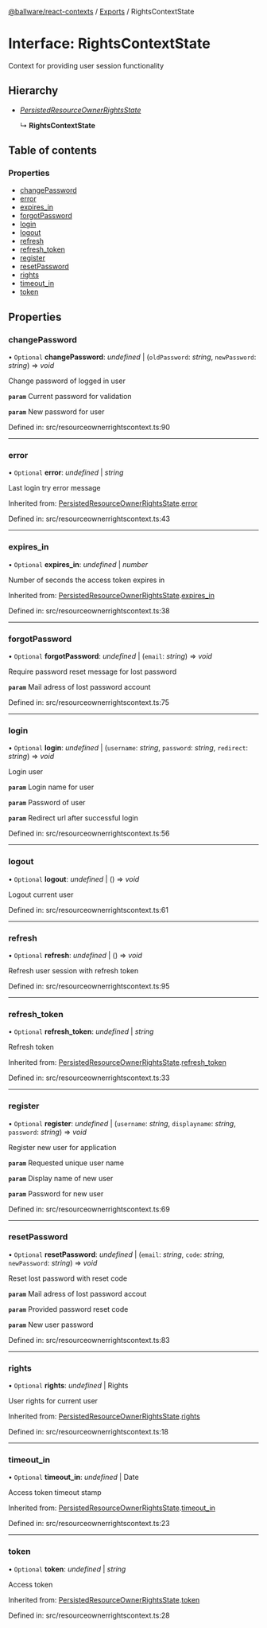 [@ballware/react-contexts](../README.md) / [Exports](../modules.md) / RightsContextState

# Interface: RightsContextState

Context for providing user session functionality

## Hierarchy

* [*PersistedResourceOwnerRightsState*](persistedresourceownerrightsstate.md)

  ↳ **RightsContextState**

## Table of contents

### Properties

- [changePassword](rightscontextstate.md#changepassword)
- [error](rightscontextstate.md#error)
- [expires\_in](rightscontextstate.md#expires_in)
- [forgotPassword](rightscontextstate.md#forgotpassword)
- [login](rightscontextstate.md#login)
- [logout](rightscontextstate.md#logout)
- [refresh](rightscontextstate.md#refresh)
- [refresh\_token](rightscontextstate.md#refresh_token)
- [register](rightscontextstate.md#register)
- [resetPassword](rightscontextstate.md#resetpassword)
- [rights](rightscontextstate.md#rights)
- [timeout\_in](rightscontextstate.md#timeout_in)
- [token](rightscontextstate.md#token)

## Properties

### changePassword

• `Optional` **changePassword**: *undefined* \| (`oldPassword`: *string*, `newPassword`: *string*) => *void*

Change password of logged in user

**`param`** Current password for validation

**`param`** New password for user

Defined in: src/resourceownerrightscontext.ts:90

___

### error

• `Optional` **error**: *undefined* \| *string*

Last login try error message

Inherited from: [PersistedResourceOwnerRightsState](persistedresourceownerrightsstate.md).[error](persistedresourceownerrightsstate.md#error)

Defined in: src/resourceownerrightscontext.ts:43

___

### expires\_in

• `Optional` **expires\_in**: *undefined* \| *number*

Number of seconds the access token expires in

Inherited from: [PersistedResourceOwnerRightsState](persistedresourceownerrightsstate.md).[expires_in](persistedresourceownerrightsstate.md#expires_in)

Defined in: src/resourceownerrightscontext.ts:38

___

### forgotPassword

• `Optional` **forgotPassword**: *undefined* \| (`email`: *string*) => *void*

Require password reset message for lost password

**`param`** Mail adress of lost password account

Defined in: src/resourceownerrightscontext.ts:75

___

### login

• `Optional` **login**: *undefined* \| (`username`: *string*, `password`: *string*, `redirect`: *string*) => *void*

Login user

**`param`** Login name for user

**`param`** Password of user

**`param`** Redirect url after successful login

Defined in: src/resourceownerrightscontext.ts:56

___

### logout

• `Optional` **logout**: *undefined* \| () => *void*

Logout current user

Defined in: src/resourceownerrightscontext.ts:61

___

### refresh

• `Optional` **refresh**: *undefined* \| () => *void*

Refresh user session with refresh token

Defined in: src/resourceownerrightscontext.ts:95

___

### refresh\_token

• `Optional` **refresh\_token**: *undefined* \| *string*

Refresh token

Inherited from: [PersistedResourceOwnerRightsState](persistedresourceownerrightsstate.md).[refresh_token](persistedresourceownerrightsstate.md#refresh_token)

Defined in: src/resourceownerrightscontext.ts:33

___

### register

• `Optional` **register**: *undefined* \| (`username`: *string*, `displayname`: *string*, `password`: *string*) => *void*

Register new user for application

**`param`** Requested unique user name

**`param`** Display name of new user

**`param`** Password for new user

Defined in: src/resourceownerrightscontext.ts:69

___

### resetPassword

• `Optional` **resetPassword**: *undefined* \| (`email`: *string*, `code`: *string*, `newPassword`: *string*) => *void*

Reset lost password with reset code

**`param`** Mail adress of lost password accout

**`param`** Provided password reset code

**`param`** New user password

Defined in: src/resourceownerrightscontext.ts:83

___

### rights

• `Optional` **rights**: *undefined* \| Rights

User rights for current user

Inherited from: [PersistedResourceOwnerRightsState](persistedresourceownerrightsstate.md).[rights](persistedresourceownerrightsstate.md#rights)

Defined in: src/resourceownerrightscontext.ts:18

___

### timeout\_in

• `Optional` **timeout\_in**: *undefined* \| Date

Access token timeout stamp

Inherited from: [PersistedResourceOwnerRightsState](persistedresourceownerrightsstate.md).[timeout_in](persistedresourceownerrightsstate.md#timeout_in)

Defined in: src/resourceownerrightscontext.ts:23

___

### token

• `Optional` **token**: *undefined* \| *string*

Access token

Inherited from: [PersistedResourceOwnerRightsState](persistedresourceownerrightsstate.md).[token](persistedresourceownerrightsstate.md#token)

Defined in: src/resourceownerrightscontext.ts:28
